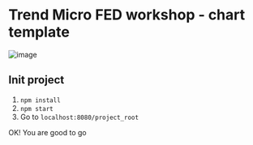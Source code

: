 # Trend Micro FED workshop - chart template

![image](https://cloud.githubusercontent.com/assets/447801/16579800/04713844-42d4-11e6-8efa-6949dece8208.png)

## Init project

1. `npm install`
2. `npm start`
3. Go to `localhost:8080/project_root`

OK! You are good to go

